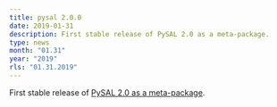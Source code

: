 ```yaml
---
title: pysal 2.0.0
date: 2019-01-31
description: First stable release of PySAL 2.0 as a meta-package.
type: news
month: "01.31"
year: "2019"
rls: "01.31.2019"
---
```


First stable release of <a href="https://pypi.org/project/pysal/2.0.0/">PySAL 2.0 as a meta-package</a>.